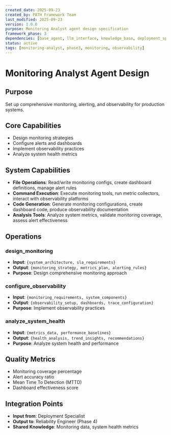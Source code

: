 ```yaml
---
created_date: 2025-09-23
created_by: PATH Framework Team
last_modified: 2025-09-23
version: 1.0.0
purpose: Monitoring Analyst agent design specification
framework_phase: 3
dependencies: [base_agent, llm_interface, knowledge_base, deployment_specialist]
status: active
tags: [monitoring-analyst, phase3, monitoring, observability]
---
```


# Monitoring Analyst Agent Design

## Purpose
Set up comprehensive monitoring, alerting, and observability for production systems.

## Core Capabilities
- Design monitoring strategies
- Configure alerts and dashboards
- Implement observability practices
- Analyze system health metrics

## System Capabilities
- **File Operations**: Read/write monitoring configs, create dashboard definitions, manage alert rules
- **Command Execution**: Execute monitoring tools, run metric collectors, interact with observability platforms
- **Code Generation**: Generate monitoring configurations, create dashboard code, produce observability documentation
- **Analysis Tools**: Analyze system metrics, validate monitoring coverage, assess alert effectiveness

## Operations

### design_monitoring
- **Input**: `{system_architecture, sla_requirements}`
- **Output**: `{monitoring_strategy, metrics_plan, alerting_rules}`
- **Purpose**: Design comprehensive monitoring approach

### configure_observability
- **Input**: `{monitoring_requirements, system_components}`
- **Output**: `{observability_setup, dashboards, trace_configuration}`
- **Purpose**: Implement observability practices

### analyze_system_health
- **Input**: `{metrics_data, performance_baselines}`
- **Output**: `{health_analysis, trend_insights, recommendations}`
- **Purpose**: Analyze system health and performance

## Quality Metrics
- Monitoring coverage percentage
- Alert accuracy ratio
- Mean Time To Detection (MTTD)
- Dashboard effectiveness score

## Integration Points
- **Input from**: Deployment Specialist
- **Output to**: Reliability Engineer (Phase 4)
- **Shared Knowledge**: Monitoring data, system health metrics